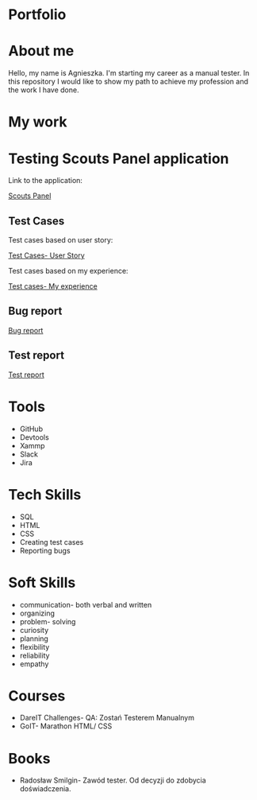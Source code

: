 # Portfolio

# About me 
Hello, my name is Agnieszka. I'm starting my career as a manual tester. In this repository I would like to show my path to achieve my profession and the work I have done.  

# My work

# Testing Scouts Panel application
Link to the application:

[Scouts Panel](https://scouts.futbolkolektyw.pl/pl/login?redirected=true)

## Test Cases
Test cases based on user story:

[Test Cases- User Story](https://docs.google.com/document/d/1x5sTsQI7IxQ1qleXNk3y63XW2KPiHL8rcuWvVYaJn6g/edit)

Test cases based on my experience:

[Test cases- My experience](https://docs.google.com/document/d/1TIAIRdCGoh3Ij8Lw7SZsQgytXLdsQKmNmWlpwGDcZKs/edit)

## Bug report

[Bug report](https://docs.google.com/document/d/1zn6VZvY1f6JkUeFM6WFJZrCZsTYoVDdlK1gc_G4ba0Q/edit)

## Test report

[Test report](https://docs.google.com/document/d/1zazY6ulPNHTESfX71vTq3DC_WG9-BBsXxT9IcacUb6g/edit)

# Tools 
 * GitHub
 * Devtools
 * Xammp
 * Slack
 * Jira

# Tech Skills
 * SQL
 * HTML
 * CSS
 * Creating test cases
 * Reporting bugs

# Soft Skills
 * communication- both verbal and written
 * organizing
 * problem- solving
 * curiosity
 * planning
 * flexibility
 * reliability
 * empathy 

# Courses
 * DareIT Challenges- QA: Zostań Testerem Manualnym
 * GoIT- Marathon HTML/ CSS

# Books
 * Radosław Smilgin- Zawód tester. Od decyzji do zdobycia doświadczenia. 

